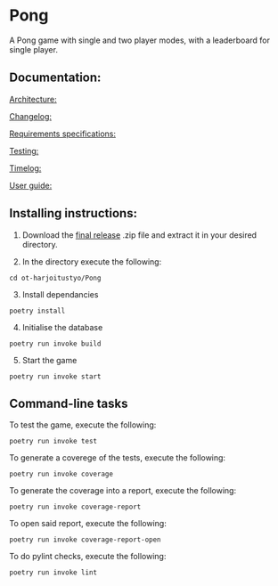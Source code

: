 # Pong

A Pong game with single and two player modes, with a leaderboard for single player.

## Documentation:

[Architecture:](https://github.com/IsmailTadji/ot-harjoitustyo/blob/master/Pong/documentation/architecture.md)

[Changelog:](https://github.com/IsmailTadji/ot-harjoitustyo/blob/master/Pong/documentation/changelog.md)

[Requirements specifications:](https://github.com/IsmailTadji/ot-harjoitustyo/blob/master/Pong/documentation/requirements_specifications.md)

[Testing:](https://github.com/IsmailTadji/ot-harjoitustyo/blob/master/Pong/documentation/testing.md)

[Timelog:](https://github.com/IsmailTadji/ot-harjoitustyo/blob/master/Pong/documentation/timelog.md)

[User guide:](https://github.com/IsmailTadji/ot-harjoitustyo/blob/master/Pong/documentation/user_guide.md)

## Installing instructions:

1. Download the [final release](https://github.com/IsmailTadji/ot-harjoitustyo/releases/tag/FinalVersion) .zip file and extract it in your desired directory.

2. In the directory execute the following:
```
cd ot-harjoitustyo/Pong
```

3. Install dependancies
```
poetry install
```

4. Initialise the database
```
poetry run invoke build
```

5. Start the game
```
poetry run invoke start
```

## Command-line tasks

To test the game, execute the following:
```
poetry run invoke test
```

To generate a coverege of the tests, execute the following:
```
poetry run invoke coverage
```

To generate the coverage into a report, execute the following:
``` 
poetry run invoke coverage-report
```

To open said report, execute the following:
```
poetry run invoke coverage-report-open
```

To do pylint checks, execute the following:
```
poetry run invoke lint
```
